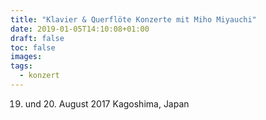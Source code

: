 ```yaml
---
title: "Klavier & Querflöte Konzerte mit Miho Miyauchi"
date: 2019-01-05T14:10:08+01:00
draft: false
toc: false
images:
tags: 
  - konzert
---
```


19. und 20. August 2017 
Kagoshima, Japan
